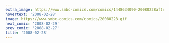 ```yaml
---
extra_image: https://www.smbc-comics.com/comics/1448634090-20080228after.png
hovertext: '2008-02-28'
image: https://www.smbc-comics.com/comics/20080228.gif
next_comic: '2008-02-29'
prev_comic: '2008-02-27'
title: '2008-02-28'
---
```


